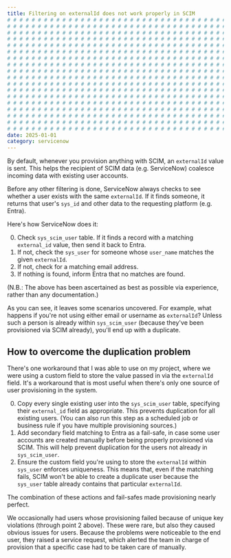 ```yaml
---
title: Filtering on externalId does not work properly in SCIM
# # # # # # # # # # # # # # # # # # # # # # # # # # # # # # # # # # # # # # # #
# # # # # # # # # # # # # # # # # # # # # # # # # # # # # # # # # # # # # # # #
# # # # # # # # # # # # # # # # # # # # # # # # # # # # # # # # # # # # # # # #
# # # # # # # # # # # # # # # # # # # # # # # # # # # # # # # # # # # # # # # #
# # # # # # # # # # # # # # # # # # # # # # # # # # # # # # # # # # # # # # # #
# # # # # # # # # # # # # # # # # # # # # # # # # # # # # # # # # # # # # # # #
# # # # # # # # # # # # # # # # # # # # # # # # # # # # # # # # # # # # # # # #
# # # # # # # # # # # # # # # # # # # # # # # # # # # # # # # # # # # # # # # #
# # # # # # # # # # # # # # # # # # # # # # # # # # # # # # # # # # # # # # # #
# # # # # # # # # # # # # # # # # # # # # # # # # # # # # # # # # # # # # # # #
# # # # # # # # # # # # # # # # # # # # # # # # # # # # # # # # # # # # # # # #
# # # # # # # # # # # # # # # # # # # # # # # # # # # # # # # # # # # # # # # #
# # # # # # # # # # # # # # # # # # # # # # # # # # # # # # # # # # # # # # # #
# # # # # # # # # # # # # # # # # # # # # # # # # # # # # # # # # # # # # # # #
# # # # # # # # # # # # # # # # # # # # # # # # # # # # # # # # # # # # # # # #
# # # # # # # # # # # # # # # # # # # # # # # # # # # # # # # # # # # # # # # #
# # # # # # # # # # # # # # # # # # # # # # # # # # # # # # # # # # # # # # # #
# # # # # # # # # # # # # # # # # # # # # # # # # # # # # # # # # # # # # # # #
date: 2025-01-01
category: servicenow
---
```


By default, whenever you provision anything with SCIM, an `externalId` value is sent. This helps the recipient of SCIM data (e.g. ServiceNow) coalesce incoming data with existing user accounts.

Before any other filtering is done, ServiceNow always checks to see whether a user exists with the same `externalId`. If it finds someone, it returns that user's `sys_id` and other data to the requesting platform (e.g. Entra).

Here's how ServiceNow does it:

0. Check `sys_scim_user` table. If it finds a record with a matching `external_id` value, then send it back to Entra.
1. If not, check the `sys_user` for someone whose `user_name` matches the given `externalId`.
2. If not, check for a matching email address.
3. If nothing is found, inform Entra that no matches are found.

(N.B.: The above has been ascertained as best as possible via experience, rather than any documentation.)

As you can see, it leaves some scenarios uncovered. For example, what happens if you're not using either email or username as `externalId`? Unless such a person is already within `sys_scim_user` (because they've been provisioned via SCIM already), you'll end up with a duplicate.

## How to overcome the duplication problem

There's one workaround that I was able to use on my project, where we were using a custom field to store the value passed in via the `externalId` field. It's a workaround that is most useful when there's only one source of user provisioning in the system.

0. Copy every single existing user into the `sys_scim_user` table, specifying their `external_id` field as appropriate. This prevents duplication for all existing users. (You can also run this step as a scheduled job or business rule if you have multiple provisioning sources.)
1. Add secondary field matching to Entra as a fail-safe, in case some user accounts are created manually before being properly provisioned via SCIM. This will help prevent duplication for the users not already in `sys_scim_user`.
2. Ensure the custom field you're using to store the `externalId` within `sys_user` enforces uniqueness. This means that, even if the matching fails, SCIM won't be able to create a duplicate user because the `sys_user` table already contains that particular `externalId`.

The combination of these actions and fail-safes made provisioning nearly perfect.

We occasionally had users whose provisioning failed because of unique key violations (through point 2 above). These were rare, but also they caused obvious issues for users. Because the problems were noticeable to the end user, they raised a service request, which alerted the team in charge of provision that a specific case had to be taken care of manually.
